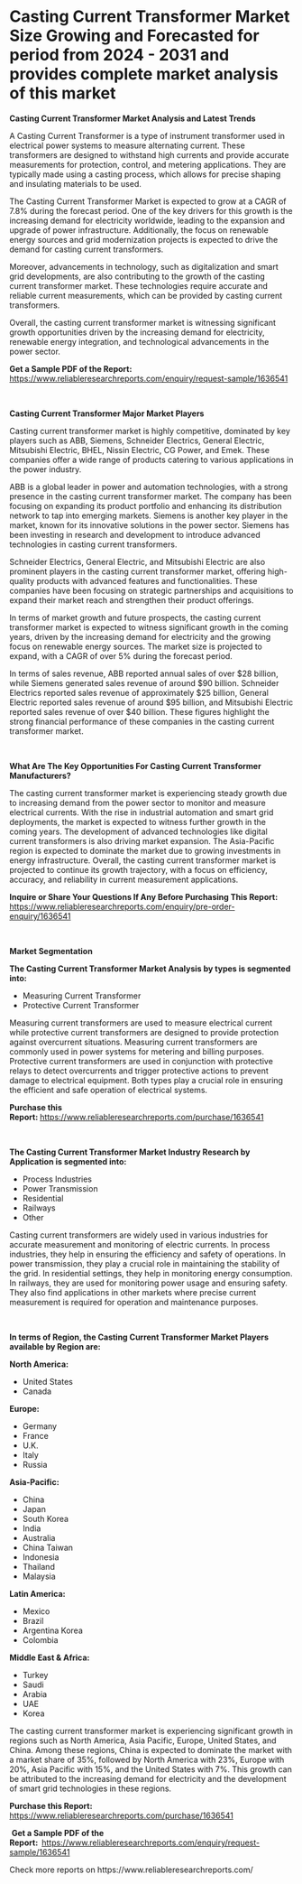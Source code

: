 <p><h1>Casting Current Transformer Market Size Growing and Forecasted for period from 2024 - 2031 and provides complete market analysis of this market</h1></p><p><strong>Casting Current Transformer Market Analysis and Latest Trends</strong></p>
<p><p>A Casting Current Transformer is a type of instrument transformer used in electrical power systems to measure alternating current. These transformers are designed to withstand high currents and provide accurate measurements for protection, control, and metering applications. They are typically made using a casting process, which allows for precise shaping and insulating materials to be used.</p><p>The Casting Current Transformer Market is expected to grow at a CAGR of 7.8% during the forecast period. One of the key drivers for this growth is the increasing demand for electricity worldwide, leading to the expansion and upgrade of power infrastructure. Additionally, the focus on renewable energy sources and grid modernization projects is expected to drive the demand for casting current transformers.</p><p>Moreover, advancements in technology, such as digitalization and smart grid developments, are also contributing to the growth of the casting current transformer market. These technologies require accurate and reliable current measurements, which can be provided by casting current transformers.</p><p>Overall, the casting current transformer market is witnessing significant growth opportunities driven by the increasing demand for electricity, renewable energy integration, and technological advancements in the power sector.</p></p>
<p><strong>Get a Sample PDF of the Report:&nbsp;</strong> <a href="https://www.reliableresearchreports.com/enquiry/request-sample/1636541">https://www.reliableresearchreports.com/enquiry/request-sample/1636541</a></p>
<p>&nbsp;</p>
<p><strong>Casting Current Transformer Major Market Players</strong></p>
<p><p>Casting current transformer market is highly competitive, dominated by key players such as ABB, Siemens, Schneider Electrics, General Electric, Mitsubishi Electric, BHEL, Nissin Electric, CG Power, and Emek. These companies offer a wide range of products catering to various applications in the power industry.</p><p>ABB is a global leader in power and automation technologies, with a strong presence in the casting current transformer market. The company has been focusing on expanding its product portfolio and enhancing its distribution network to tap into emerging markets. Siemens is another key player in the market, known for its innovative solutions in the power sector. Siemens has been investing in research and development to introduce advanced technologies in casting current transformers.</p><p>Schneider Electrics, General Electric, and Mitsubishi Electric are also prominent players in the casting current transformer market, offering high-quality products with advanced features and functionalities. These companies have been focusing on strategic partnerships and acquisitions to expand their market reach and strengthen their product offerings.</p><p>In terms of market growth and future prospects, the casting current transformer market is expected to witness significant growth in the coming years, driven by the increasing demand for electricity and the growing focus on renewable energy sources. The market size is projected to expand, with a CAGR of over 5% during the forecast period.</p><p>In terms of sales revenue, ABB reported annual sales of over $28 billion, while Siemens generated sales revenue of around $90 billion. Schneider Electrics reported sales revenue of approximately $25 billion, General Electric reported sales revenue of around $95 billion, and Mitsubishi Electric reported sales revenue of over $40 billion. These figures highlight the strong financial performance of these companies in the casting current transformer market.</p></p>
<p>&nbsp;</p>
<p><strong>What Are The Key Opportunities For Casting Current Transformer Manufacturers?</strong></p>
<p><p>The casting current transformer market is experiencing steady growth due to increasing demand from the power sector to monitor and measure electrical currents. With the rise in industrial automation and smart grid deployments, the market is expected to witness further growth in the coming years. The development of advanced technologies like digital current transformers is also driving market expansion. The Asia-Pacific region is expected to dominate the market due to growing investments in energy infrastructure. Overall, the casting current transformer market is projected to continue its growth trajectory, with a focus on efficiency, accuracy, and reliability in current measurement applications.</p></p>
<p><strong>Inquire or Share Your Questions If Any Before Purchasing This Report:</strong> <a href="https://www.reliableresearchreports.com/enquiry/pre-order-enquiry/1636541">https://www.reliableresearchreports.com/enquiry/pre-order-enquiry/1636541</a></p>
<p>&nbsp;</p>
<p><strong>Market Segmentation</strong></p>
<p><strong>The Casting Current Transformer Market Analysis by types is segmented into:</strong></p>
<p><ul><li>Measuring Current Transformer</li><li>Protective Current Transformer</li></ul></p>
<p><p>Measuring current transformers are used to measure electrical current while protective current transformers are designed to provide protection against overcurrent situations. Measuring current transformers are commonly used in power systems for metering and billing purposes. Protective current transformers are used in conjunction with protective relays to detect overcurrents and trigger protective actions to prevent damage to electrical equipment. Both types play a crucial role in ensuring the efficient and safe operation of electrical systems.</p></p>
<p><strong>Purchase this Report:&nbsp;</strong><a href="https://www.reliableresearchreports.com/purchase/1636541">https://www.reliableresearchreports.com/purchase/1636541</a></p>
<p>&nbsp;</p>
<p><strong>The Casting Current Transformer Market Industry Research by Application is segmented into:</strong></p>
<p><ul><li>Process Industries</li><li>Power Transmission</li><li>Residential</li><li>Railways</li><li>Other</li></ul></p>
<p><p>Casting current transformers are widely used in various industries for accurate measurement and monitoring of electric currents. In process industries, they help in ensuring the efficiency and safety of operations. In power transmission, they play a crucial role in maintaining the stability of the grid. In residential settings, they help in monitoring energy consumption. In railways, they are used for monitoring power usage and ensuring safety. They also find applications in other markets where precise current measurement is required for operation and maintenance purposes.</p></p>
<p>&nbsp;</p>
<p><strong>In terms of Region, the Casting Current Transformer Market Players available by Region are:</strong></p>
<p>
    <p> <strong> North America: </strong>
        <ul>
            <li>United States</li>
            <li>Canada</li>
        </ul>
        </p> 
    <p> <strong> Europe: </strong>
        <ul>
            <li>Germany</li>
            <li>France</li>
            <li>U.K.</li>
            <li>Italy</li>
            <li>Russia</li>
        </ul>
        </p> 
    <p> <strong> Asia-Pacific: </strong>
        <ul>
            <li>China</li>
            <li>Japan</li>
            <li>South Korea</li>
            <li>India</li>
            <li>Australia</li>
            <li>China Taiwan</li>
            <li>Indonesia</li>
            <li>Thailand</li>
            <li>Malaysia</li>
        </ul>
        </p> 
    <p> <strong> Latin America: </strong>
        <ul>
            <li>Mexico</li>
            <li>Brazil</li>
            <li>Argentina Korea</li>
            <li>Colombia</li>
        </ul>
        </p> 
    <p> <strong> Middle East & Africa: </strong>
        <ul>
            <li>Turkey</li>
            <li>Saudi</li>
            <li>Arabia</li>
            <li>UAE</li>
            <li>Korea</li>
        </ul>
    </p>
    </p>
<p><p>The casting current transformer market is experiencing significant growth in regions such as North America, Asia Pacific, Europe, United States, and China. Among these regions, China is expected to dominate the market with a market share of 35%, followed by North America with 23%, Europe with 20%, Asia Pacific with 15%, and the United States with 7%. This growth can be attributed to the increasing demand for electricity and the development of smart grid technologies in these regions.</p></p>
<p><strong>Purchase this Report: </strong><a href="https://www.reliableresearchreports.com/purchase/1636541">https://www.reliableresearchreports.com/purchase/1636541</a></p>
<p>&nbsp;<strong>Get a Sample PDF of the Report:&nbsp;&nbsp;</strong><a href="https://www.reliableresearchreports.com/enquiry/request-sample/1636541">https://www.reliableresearchreports.com/enquiry/request-sample/1636541</a></p>
<p><strong></strong></p>
<p>Check more reports on https://www.reliableresearchreports.com/</p>